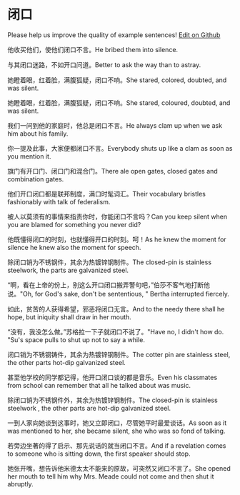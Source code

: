 # 闭口

Please help us improve the quality of example sentences! [Edit on Github](https://github.com/jiyushe/jiyu-example-sentence-source/blob/main/chinese/bikou.md)

<p><span class="chinese">他收买他们，使他们闭口不言。</span><span class="english">He bribed them into silence.</span></p>

<p><span class="chinese">与其闭口迷路，不如开口问道。</span><span class="english">Better to ask the way than to astray.</span></p>

<p><span class="chinese">她瞪着眼，红着脸，满腹狐疑，闭口不响。</span><span class="english">She stared, colored, doubted, and was silent.</span></p>

<p><span class="chinese">她瞪着眼，红着脸，满腹狐疑，闭口不响。</span><span class="english">She stared, coloured, doubted, and was silent.</span></p>

<p><span class="chinese">我们一问到他的家庭时，他总是闭口不言。</span><span class="english">He always clam up when we ask him about his family.</span></p>

<p><span class="chinese">你一提及此事，大家便都闭口不言。</span><span class="english">Everybody shuts up like a clam as soon as you mention it.</span></p>

<p><span class="chinese">旗门有开口门、闭口门和混合门。</span><span class="english">There ale open gates, closed gates and combination gates.</span></p>

<p><span class="chinese">他们开口闭口都是联邦制度，满口时髦词汇。</span><span class="english">Their vocabulary bristles fashionably with talk of federalism.</span></p>

<p><span class="chinese">被人以莫须有的事情来指责你时，你能闭口不言吗？</span><span class="english">Can you keep silent when you are blamed for something you never did?</span></p>

<p><span class="chinese">他既懂得闭口的时刻，也就懂得开口的时刻。呵！</span><span class="english">As he knew the moment for silence he knew also the moment for speech.</span></p>

<p><span class="chinese">除闭口销为不锈钢件，其余为热镀锌钢制件。</span><span class="english">The closed-pin is stainless steelwork, the parts are galvanized steel.</span></p>

<p><span class="chinese">“啊，看在上帝的份上，别这么开口闭口搬弄警句吧，”伯莎不客气地打断他说。</span><span class="english">"Oh, for God's sake, don't be sententious, " Bertha interrupted fiercely.</span></p>

<p><span class="chinese">如此，贫苦的人获得希望，邪恶将闭口无言。</span><span class="english">And to the needy there shall he hope, but iniquity shall draw in her mouth.</span></p>

<p><span class="chinese">“没有，我没怎么做。”苏格拉一下子就闭口不说了。</span><span class="english">"Have no, I didn't how do. "Su's space pulls to shut up not to say a while.</span></p>

<p><span class="chinese">闭口销为不锈钢铸件，其余为热镀锌钢制件。</span><span class="english">The cotter pin are stainless steel, the other parts hot-dip galvanized steel.</span></p>

<p><span class="chinese">甚至他学校的同学都记得，他开口闭口谈的都是音乐。</span><span class="english">Even his classmates from school can remember that all he talked about was music.</span></p>

<p><span class="chinese">除闭口销为不锈钢件外，其余为热镀锌钢制件。</span><span class="english">The closed-pin is stainless steelwork , the other parts are hot-dip galvanized steel.</span></p>

<p><span class="chinese">一到人家向她谈到这事时，她又立即闭口，尽管她平时最爱谈话。</span><span class="english">As soon as it was mentioned to her, she became silent, she who was so fond of talking.</span></p>

<p><span class="chinese">若旁边坐著的得了启示、那先说话的就当闭口不言。</span><span class="english">And if a revelation comes to someone who is sitting down, the first speaker should stop.</span></p>

<p><span class="chinese">她张开嘴，想告诉他米德太太不能来的原故，可突然又闭口不言了。</span><span class="english">She opened her mouth to tell him why Mrs. Meade could not come and then shut it abruptly.</span></p>

